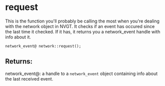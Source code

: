# request
This is the function you'll probably be calling the most when you're dealing with the network object in NVGT. It checks if an event has occured since the last time it checked. If it has, it returns you a network_event handle with info about it.

`network_event@ network::request();`

## Returns:
network_event@: a handle to a `network_event` object containing info about the last received event.
